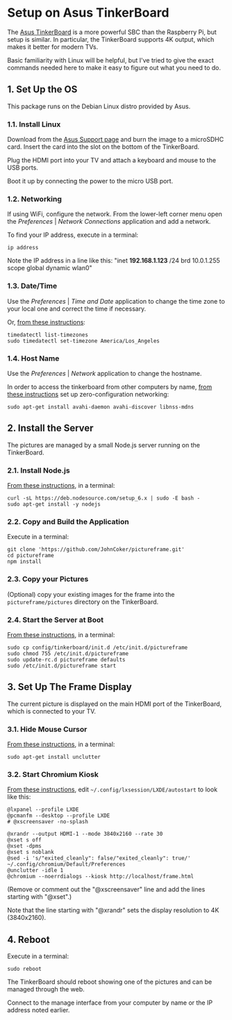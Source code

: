 # Setup on Asus TinkerBoard

The [Asus TinkerBoard](https://www.asus.com/us/Single-Board-Computer/Tinker-Board/)
is a more powerful SBC than the Raspberry Pi, but setup is similar.
In particular, the TinkerBoard supports 4K output, which makes it better for modern TVs.

Basic familiarity with Linux will be helpful, but I've tried to give the exact commands needed here to make it easy
to figure out what you need to do.

## 1. Set Up the OS

This package runs on the Debian Linux distro provided by Asus.

### 1.1. Install Linux

Download from the [Asus Support page](https://www.asus.com/uk/supportonly/TInker%20Board2GB/HelpDesk_Download/)
and burn the image to a microSDHC card.
Insert the card into the slot on the bottom of the TinkerBoard.

Plug the HDMI port into your TV and attach a keyboard and mouse to the USB ports.

Boot it up by connecting the power to the micro USB port.

### 1.2. Networking

If using WiFi, configure the network.
From the lower-left corner menu open the _Preferences_ | _Network Connections_ application and add a network.

To find your IP address, execute in a terminal:
```
ip address
```
Note the IP address in a line like this: "inet **192.168.1.123** /24 brd 10.0.1.255 scope global dynamic wlan0"

### 1.3. Date/Time

Use the _Preferences_ | _Time and Date_ application to change the time zone to your local one and correct the time if
necessary.

Or, [from these instructions](https://superuser.com/a/1063029):
```
timedatectl list-timezones
sudo timedatectl set-timezone America/Los_Angeles
```

### 1.4. Host Name

Use the _Preferences_ | _Network_ application to change the hostname.

In order to access the tinkerboard from other computers by name,
[from these instructions](https://wiki.debian.org/ZeroConf) set up zero-configuration networking:
```
sudo apt-get install avahi-daemon avahi-discover libnss-mdns
```

## 2. Install the Server

The pictures are managed by a small Node.js server running on the TinkerBoard.

### 2.1. Install Node.js

[From these instructions](https://nodejs.org/en/download/package-manager/), in a terminal:
```
curl -sL https://deb.nodesource.com/setup_6.x | sudo -E bash -
sudo apt-get install -y nodejs
```

### 2.2. Copy and Build the Application

Execute in a terminal:
```
git clone 'https://github.com/JohnCoker/pictureframe.git'
cd pictureframe
npm install
```

### 2.3. Copy your Pictures

(Optional) copy your existing images for the frame into the `pictureframe/pictures` directory on the TinkerBoard.

### 2.4. Start the Server at Boot

[From these instructions](https://github.com/chovy/node-startup), in a terminal:
```
sudo cp config/tinkerboard/init.d /etc/init.d/pictureframe
sudo chmod 755 /etc/init.d/pictureframe
sudo update-rc.d pictureframe defaults
sudo /etc/init.d/pictureframe start
```

## 3. Set Up The Frame Display

The current picture is displayed on the main HDMI port of the TinkerBoard, which is connected to your TV.

### 3.1. Hide Mouse Cursor

[From these instructions](https://jackbarber.co.uk/blog/2017-02-16-hide-raspberry-pi-mouse-cursor-in-raspbian-kiosk),
in a terminal:
```
sudo apt-get install unclutter
```

### 3.2. Start Chromium Kiosk

[From these instructions](https://www.danpurdy.co.uk/web-development/raspberry-pi-kiosk-screen-tutorial/),
edit `~/.config/lxsession/LXDE/autostart` to look like this:
```
@lxpanel --profile LXDE
@pcmanfm --desktop --profile LXDE
# @xscreensaver -no-splash

@xrandr --output HDMI-1 --mode 3840x2160 --rate 30
@xset s off
@xset -dpms
@xset s noblank
@sed -i 's/"exited_cleanly": false/"exited_cleanly": true/' ~/.config/chromium/Default/Preferences
@unclutter -idle 1
@chromium --noerrdialogs --kiosk http://localhost/frame.html
```
(Remove or comment out the "@xscreensaver" line and add the lines starting with "@xset".)

Note that the line starting with "@xrandr" sets the display resolution to 4K (3840x2160).

## 4. Reboot

Execute in a terminal:
```
sudo reboot
```

The TinkerBoard should reboot showing one of the pictures and can be managed through the web.

Connect to the manage interface from your computer by name or the IP address noted earlier.
